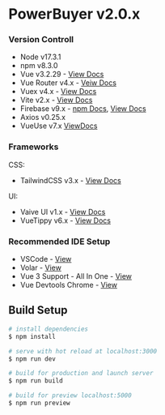 # PowerBuyer v2.0.x

### Version Controll

- Node v17.3.1
- npm v8.3.0
- Vue v3.2.29 - [View Docs](https://v3.vuejs.org/)
- Vue Router v4.x - [Veiw Docs](https://next.router.vuejs.org/)
- Vuex v4.x - [View Docs](https://next.vuex.vuejs.org/)
- Vite v2.x - [View Docs](https://vitejs.dev/)
- Firebase v9.x - [npm Docs](https://www.npmjs.com/package/firebase), [View Docs](https://firebase.google.com/docs/build)
- Axios v0.25.x
- VueUse v7.x [ViewDocs](https://vueuse.org/)

### Frameworks

CSS:
- TailwindCSS v3.x - [View Docs](https://tailwindcss.com/docs/installation)

UI:
- Vaive UI v1.x - [View Docs](https://www.naiveui.com/en-US/os-theme)
- VueTippy v6.x - [View Docs](https://vue-tippy.netlify.app/)

### Recommended IDE Setup

- VSCode - [View](https://code.visualstudio.com/)
- Volar - [View](https://marketplace.visualstudio.com/items?itemName=johnsoncodehk.volar)
- Vue 3 Support - All In One - [View](https://marketplace.visualstudio.com/items?itemName=Wscats.vue)
- Vue Devtools Chrome - [View](https://chrome.google.com/webstore/detail/vuejs-devtools/ljjemllljcmogpfapbkkighbhhppjdbg?hl=en)

## Build Setup

```bash
# install dependencies
$ npm install

# serve with hot reload at localhost:3000
$ npm run dev

# build for production and launch server
$ npm run build

# build for preview localhost:5000
$ npm run preview

```
